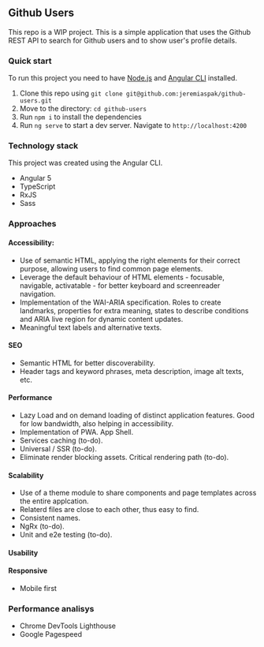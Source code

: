 ## Github Users

This repo is a WIP project. This is a simple application that uses the Github REST API to search for Github users and to show user's profile details.

### Quick start

To run this project you need to have [Node.js](https://nodejs.org/en/) and [Angular CLI](https://cli.angular.io/) installed.

1. Clone this repo using `git clone git@github.com:jeremiaspak/github-users.git`
2. Move to the directory: `cd github-users`
3. Run `npm i` to install  the dependencies
4. Run `ng serve` to start a dev server. Navigate to `http://localhost:4200`

### Technology stack

This project was created using the Angular CLI.

- Angular 5
- TypeScript
- RxJS
- Sass

### Approaches

#### Accessibility:
- Use of semantic HTML, applying the right elements for their correct purpose, allowing users to find common page elements.
- Leverage the default behaviour of HTML elements - focusable, navigable, activatable - for better keyboard and screenreader navigation.
- Implementation of the WAI-ARIA specification. Roles to create landmarks, properties for extra meaning, states to describe conditions and ARIA live region for dynamic content updates.
- Meaningful text labels and alternative texts.

#### SEO
- Semantic HTML for better discoverability.
- Header tags and keyword phrases, meta description, image alt texts, etc.

#### Performance
- Lazy Load and on demand loading of distinct application features. Good for low bandwidth, also helping in accessibility.
- Implementation of PWA. App Shell.
- Services caching (to-do).
- Universal / SSR (to-do).
- Eliminate render blocking assets. Critical rendering path (to-do).

#### Scalability
- Use of a theme module to share components and page templates across the entire applcation.
- Relaterd files are close to each other, thus easy to find.
- Consistent names.
- NgRx (to-do).
- Unit and e2e testing (to-do).

#### Usability

#### Responsive
- Mobile first

### Performance analisys
- Chrome DevTools Lighthouse
- Google Pagespeed
